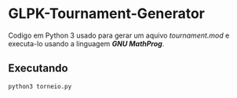 # GLPK-Tournament-Generator

Codigo em Python 3 usado para gerar um aquivo *tournament.mod* e executa-lo usando a linguagem **_GNU MathProg_**.

## Executando

```console
python3 torneio.py
```

